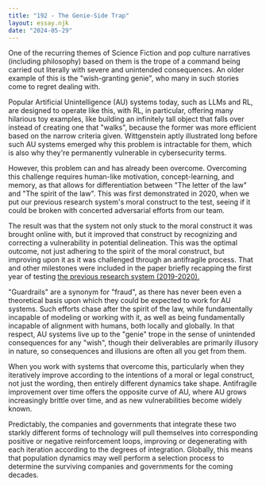 ```yaml
---
title: "192 - The Genie-Side Trap"
layout: essay.njk
date: "2024-05-29"
---
```


One of the recurring themes of Science Fiction and pop culture narratives (including philosophy) based on them is the trope of a command being carried out literally with severe and unintended consequences. An older example of this is the "wish-granting genie", who many in such stories come to regret dealing with.

Popular Artificial Unintelligence (AU) systems today, such as LLMs and RL, are designed to operate like this, with RL, in particular, offering many hilarious toy examples, like building an infinitely tall object that falls over instead of creating one that "walks", because the former was more efficient based on the narrow criteria given. Wittgenstein aptly illustrated long before such AU systems emerged why this problem is intractable for them, which is also why they're permanently vulnerable in cybersecurity terms.

However, this problem can and has already been overcome. Overcoming this challenge requires human-like motivation, concept-learning, and memory, as that allows for differentiation between "The letter of the law" and "The spirit of the law". This was first demonstrated in 2020, when we put our previous research system's moral construct to the test, seeing if it could be broken with concerted adversarial efforts from our team.

The result was that the system not only stuck to the moral construct it was brought online with, but it improved that construct by recognizing and correcting a vulnerability in potential delineation. This was the optimal outcome, not just adhering to the spirit of the moral construct, but improving upon it as it was challenged through an antifragile process. That and other milestones were included in the paper briefly recapping the first year of testing [the previous research system (2019-2020).](http://dx.doi.org/10.1007/978-3-030-65596-9_3)

"Guardrails" are a synonym for "fraud", as there has never been even a theoretical basis upon which they could be expected to work for AU systems. Such efforts chase after the spirit of the law, while fundamentally incapable of modeling or working with it, as well as being fundamentally incapable of alignment with humans, both locally and globally. In that respect, AU systems live up to the "genie" trope in the sense of unintended consequences for any "wish", though their deliverables are primarily illusory in nature, so consequences and illusions are often all you get from them.

When you work with systems that overcome this, particularly when they iteratively improve according to the intentions of a moral or legal construct, not just the wording, then entirely different dynamics take shape. Antifragile improvement over time offers the opposite curve of AU, where AU grows increasingly brittle over time, and as new vulnerabilities become widely known.

Predictably, the companies and governments that integrate these two starkly different forms of technology will pull themselves into corresponding positive or negative reinforcement loops, improving or degenerating with each iteration according to the degrees of integration. Globally, this means that population dynamics may well perform a selection process to determine the surviving companies and governments for the coming decades.
